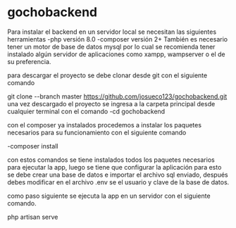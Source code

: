 # gochobackend

Para instalar el backend en un servidor local se necesitan las siguientes herramientas
-php versión 8.0
-composer versión 2+ 
También es necesario tener un motor de base de datos mysql por lo cual se recomienda tener instalado algún servidor de aplicaciones como xampp, wampserver o el de su preferencia.

para descargar el proyecto se debe clonar desde git con el siguiente comando 

git clone --branch master https://github.com/josueco123/gochobackend.git
una vez descargado el proyecto se ingresa a la carpeta principal desde cualquier terminal con el comando 
-cd gochobackend

con el composer ya instalados procedemos a instalar los paquetes necesarios para su funcionamiento con el siguiente comando

-composer install

con estos comandos se tiene instalados todos los paquetes necesarios para ejecutar la app, luego se tiene que configurar la aplicación para esto se debe crear una base de datos e importar el archivo sql enviado, después debes modificar en el archivo .env se el usuario y clave de la base de datos.

como paso siguiente se ejecuta la app en un servidor con el siguiente comando.

php artisan serve
